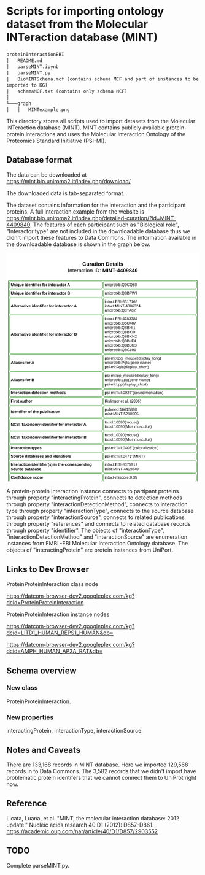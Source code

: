 # Scripts for importing ontology dataset from the Molecular INTeraction database (MINT)

```
proteinInteractionEBI
│   README.md
│   parseMINT.ipynb
|   parseMINT.py
|   BioMINTSchema.mcf (contains schema MCF and part of instances to be imported to KG)
|   schemaMCF.txt (contains only schema MCF)
│
└───graph
│   │   MINTexample.png

```

This directory stores all scripts used to import datasets from the Molecular INTeraction database (MINT). MINT contains publicly available protein-protein interactions and uses the Molecular Interaction Ontology of the Proteomics Standard Initiative (PSI-MI).

## Database format

The data can be downloaded at https://mint.bio.uniroma2.it/index.php/download/ 

The downloaded data is tab-separated format.

The dataset contains information for the interaction and the participant proteins. A full interaction example from the website is https://mint.bio.uniroma2.it/index.php/detailed-curation/?id=MINT-4409840. The features of each participant such as "Biological role", "Interactor type" are not included in the downloadable database thus we didn't import these features to Data Commons. The information available in the downloadable database is shown in the graph below.  

![A MINT Record](./graph/MINTexample.png)

A protein-protein interaction instance connects to partipant proteins through property "interactingProtein", connects to detection methods through property "interactionDetectionMethod", connects to interaction type through property "interactionType", connects to the source database through property "interactionSource", connects to related publications through property "references" and connects to related database records through property "identifier". The objects of "interactionType", "interactionDetectionMethod" and "interactionSource" are enumeration instances from EMBL-EBI Molecular Interaction Ontology database. The objects of "interactingProtein" are protein instances from UniPort.


## Links to Dev Browser

ProteinProteinInteraction class node 

https://datcom-browser-dev2.googleplex.com/kg?dcid=ProteinProteinInteraction

ProteinProteinInteraction instance nodes

https://datcom-browser-dev2.googleplex.com/kg?dcid=LITD1_HUMAN_REPS1_HUMAN&db=

https://datcom-browser-dev2.googleplex.com/kg?dcid=AMPH_HUMAN_AP2A_RAT&db= 

 

## Schema overview


### New class

ProteinProteinInteraction.

### New properties

interactingProtein, interactionType, interactionSource.

## Notes and Caveats

There are 133,168 records in MINT database. Here we imported 129,568 records in to Data Commons. The 3,582 records that we didn't import have problematic protein identifers that we cannot connect them to UniProt right now.

## Reference

Licata, Luana, et al. "MINT, the molecular interaction database: 2012 update." Nucleic acids research 40.D1 (2012): D857-D861.
https://academic.oup.com/nar/article/40/D1/D857/2903552

## TODO

Complete parseMINT.py.
